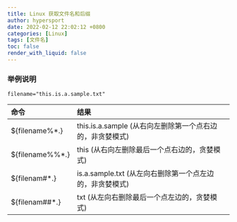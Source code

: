 ```yaml
---
title: Linux 获取文件名和后缀
author: hypersport
date: 2022-02-12 22:02:12 +0800
categories: [Linux]
tags: [文件名]
toc: false
render_with_liquid: false
---
```


### 举例说明

``filename="this.is.a.sample.txt"``

| 命令             | 结果                                                |
|:----------------|:----------------------------------------------------|
| ${filename%*.}  | this.is.a.sample (从右向左删除第一个点右边的，非贪婪模式) |
| ${filename%%*.} | this             (从右向左删除最后一个点右边的，贪婪模式) |
| ${filenam#*.}   | is.a.sample.txt  (从左向右删除第一个点左边的，非贪婪模式) |
| ${filenam##*.}  | txt              (从左向右删除最后一个点左边的，贪婪模式) |
